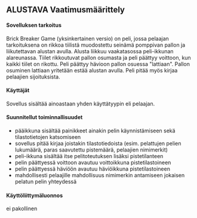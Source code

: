 ## ALUSTAVA Vaatimusmäärittely ##


#### Sovelluksen tarkoitus ####

Brick Breaker Game (yksinkertainen versio) on peli, jossa pelaajan tarkoituksena on rikkoa tiilistä muodostettu seinämä pomppivan pallon ja liikutettavan alustan avulla. Alusta liikkuu vaakatasossa peli-ikkunan alareunassa. Tiilet rikkoutuvat pallon osumasta ja peli päättyy voittoon, kun kaikki tiilet on rikottu. Peli päättyy hävioon pallon osuessa "lattiaan". Pallon osuminen lattiaan yritetään estää alustan avulla. Peli pitää myös kirjaa pelaajien sijoituksista. 

#### Käyttäjät ##

Sovellus sisältää ainoastaan yhden käyttätyypin eli pelaajan.

#### Suunnitellut toiminnallisuudet ##

- pääikkuna sisältää painikkeet ainakin pelin käynnistämiseen sekä tilastotietojen katsomiseen
- sovellus pitää kirjaa joistakin tilastotiedoista (esim. pelattujen pelien lukumäärä, paras saavutettu pistemäärä, pelaajien nimimerkit)
- peli-ikkuna sisältää itse pelitoteutuksen lisäksi pistetilanteen
- pelin päättyessä voittoon avautuu voittoikkuna pistetilastoineen
- pelin päättyessä häviöön avautuu häviöikkuna pistetilastoineen
- mahdollisesti pelaajille mahdollisuus nimimerkin antamiseen jokaisen pelatun pelin yhteydessä


#### Käyttöliittymäluonnos ##

ei pakollinen
